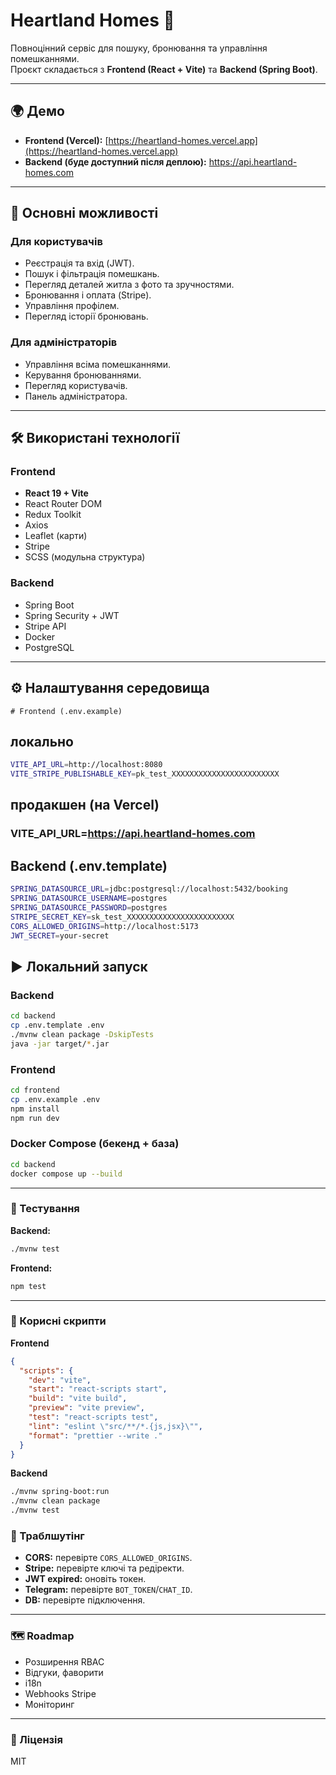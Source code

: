 # Heartland Homes 🏡

Повноцінний сервіс для пошуку, бронювання та управління помешканнями.  
Проєкт складається з **Frontend (React + Vite)** та **Backend (Spring Boot)**.

---

## 🌍 Демо

- **Frontend (Vercel):** [https://heartland-homes.vercel.app](https://heartland-homes.vercel.app)  
- **Backend (буде доступний після деплою):** https://api.heartland-homes.com  

---

## 🚀 Основні можливості

### Для користувачів
- Реєстрація та вхід (JWT).
- Пошук і фільтрація помешкань.
- Перегляд деталей житла з фото та зручностями.
- Бронювання і оплата (Stripe).
- Управління профілем.
- Перегляд історії бронювань.

### Для адміністраторів
- Управління всіма помешканнями.
- Керування бронюваннями.
- Перегляд користувачів.
- Панель адміністратора.

---

## 🛠 Використані технології

### Frontend
- **React 19 + Vite**
- React Router DOM
- Redux Toolkit
- Axios
- Leaflet (карти)
- Stripe
- SCSS (модульна структура)

### Backend
- Spring Boot
- Spring Security + JWT
- Stripe API
- Docker
- PostgreSQL

---

## ⚙️ Налаштування середовища

```env
# Frontend (.env.example)
```
## локально
```bash
VITE_API_URL=http://localhost:8080
VITE_STRIPE_PUBLISHABLE_KEY=pk_test_XXXXXXXXXXXXXXXXXXXXXXXX
```

## продакшен (на Vercel)
### VITE_API_URL=https://api.heartland-homes.com


## Backend (.env.template)

```bash
SPRING_DATASOURCE_URL=jdbc:postgresql://localhost:5432/booking
SPRING_DATASOURCE_USERNAME=postgres
SPRING_DATASOURCE_PASSWORD=postgres
STRIPE_SECRET_KEY=sk_test_XXXXXXXXXXXXXXXXXXXXXXXX
CORS_ALLOWED_ORIGINS=http://localhost:5173
JWT_SECRET=your-secret
```

## ▶️ Локальний запуск

### Backend
```bash
cd backend
cp .env.template .env
./mvnw clean package -DskipTests
java -jar target/*.jar
```

### Frontend
```bash
cd frontend
cp .env.example .env
npm install
npm run dev
```

### Docker Compose (бекенд + база)
```bash
cd backend
docker compose up --build
```
---

### 🧪 Тестування
**Backend:**
```bash
./mvnw test
```
**Frontend:**
```bash
npm test
```

---

### 🧰 Корисні скрипти
**Frontend**
```json
{
  "scripts": {
    "dev": "vite",
    "start": "react-scripts start",
    "build": "vite build",
    "preview": "vite preview",
    "test": "react-scripts test",
    "lint": "eslint \"src/**/*.{js,jsx}\"",
    "format": "prettier --write ."
  }
}
```
**Backend**
```bash
./mvnw spring-boot:run
./mvnw clean package
./mvnw test
```

### 🔧 Траблшутінг
- **CORS:** перевірте `CORS_ALLOWED_ORIGINS`.
- **Stripe:** перевірте ключі та редіректи.
- **JWT expired:** оновіть токен.
- **Telegram:** перевірте `BOT_TOKEN`/`CHAT_ID`.
- **DB:** перевірте підключення.

---

### 🗺 Roadmap
- Розширення RBAC
- Відгуки, фаворити
- i18n
- Webhooks Stripe
- Моніторинг

---

### 📄 Ліцензія
MIT